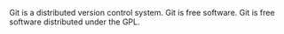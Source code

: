 Git is a distributed  version control system.
Git is free software.
Git is free software distributed under the GPL.
